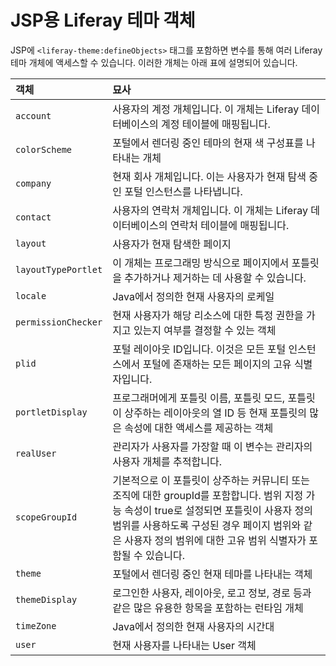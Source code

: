 # JSP용 Liferay 테마 객체

JSP에 `<liferay-theme:defineObjects>` 태그를 포함하면 변수를 통해 여러 Liferay 테마 개체에 액세스할 수 있습니다. 이러한 개체는 아래 표에 설명되어 있습니다.

| 객체                  | 묘사                                                                                                                                                    |
|:------------------- |:----------------------------------------------------------------------------------------------------------------------------------------------------- |
| `account`           | 사용자의 계정 개체입니다. 이 개체는 Liferay 데이터베이스의 계정 테이블에 매핑됩니다.                                                                                                   |
| `colorScheme`       | 포털에서 렌더링 중인 테마의 현재 색 구성표를 나타내는 개체                                                                                                                     |
| `company`           | 현재 회사 개체입니다. 이는 사용자가 현재 탐색 중인 포털 인스턴스를 나타냅니다.                                                                                                         |
| `contact`           | 사용자의 연락처 개체입니다. 이 개체는 Liferay 데이터베이스의 연락처 테이블에 매핑됩니다.                                                                                                 |
| `layout`            | 사용자가 현재 탐색한 페이지                                                                                                                                       |
| `layoutTypePortlet` | 이 개체는 프로그래밍 방식으로 페이지에서 포틀릿을 추가하거나 제거하는 데 사용할 수 있습니다.                                                                                                  |
| `locale`            | Java에서 정의한 현재 사용자의 로케일                                                                                                                                |
| `permissionChecker` | 현재 사용자가 해당 리소스에 대한 특정 권한을 가지고 있는지 여부를 결정할 수 있는 객체                                                                                                     |
| `plid`              | 포털 레이아웃 ID입니다. 이것은 모든 포털 인스턴스에서 포털에 존재하는 모든 페이지의 고유 식별자입니다.                                                                                           |
| `portletDisplay`    | 프로그래머에게 포틀릿 이름, 포틀릿 모드, 포틀릿이 상주하는 레이아웃의 열 ID 등 현재 포틀릿의 많은 속성에 대한 액세스를 제공하는 객체                                                                         |
| `realUser`          | 관리자가 사용자를 가장할 때 이 변수는 관리자의 사용자 개체를 추적합니다.                                                                                                             |
| `scopeGroupId`      | 기본적으로 이 포틀릿이 상주하는 커뮤니티 또는 조직에 대한 groupId를 포함합니다. 범위 지정 가능 속성이 true로 설정되면 포틀릿이 사용자 정의 범위를 사용하도록 구성된 경우 페이지 범위와 같은 사용자 정의 범위에 대한 고유 범위 식별자가 포함될 수 있습니다. |
| `theme`             | 포털에서 렌더링 중인 현재 테마를 나타내는 객체                                                                                                                            |
| `themeDisplay`      | 로그인한 사용자, 레이아웃, 로고 정보, 경로 등과 같은 많은 유용한 항목을 포함하는 런타임 개체                                                                                                |
| `timeZone`          | Java에서 정의한 현재 사용자의 시간대                                                                                                                                |
| `user`              | 현재 사용자를 나타내는 User 객체                                                                                                                                  |
